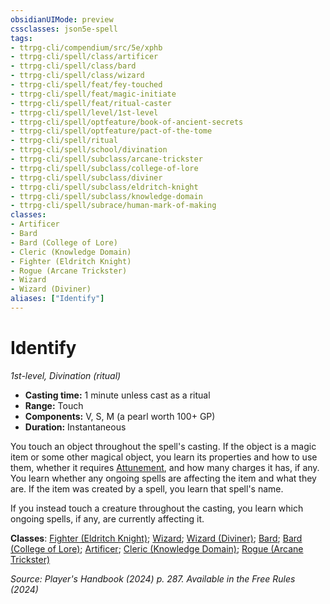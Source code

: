 ```yaml
---
obsidianUIMode: preview
cssclasses: json5e-spell
tags:
- ttrpg-cli/compendium/src/5e/xphb
- ttrpg-cli/spell/class/artificer
- ttrpg-cli/spell/class/bard
- ttrpg-cli/spell/class/wizard
- ttrpg-cli/spell/feat/fey-touched
- ttrpg-cli/spell/feat/magic-initiate
- ttrpg-cli/spell/feat/ritual-caster
- ttrpg-cli/spell/level/1st-level
- ttrpg-cli/spell/optfeature/book-of-ancient-secrets
- ttrpg-cli/spell/optfeature/pact-of-the-tome
- ttrpg-cli/spell/ritual
- ttrpg-cli/spell/school/divination
- ttrpg-cli/spell/subclass/arcane-trickster
- ttrpg-cli/spell/subclass/college-of-lore
- ttrpg-cli/spell/subclass/diviner
- ttrpg-cli/spell/subclass/eldritch-knight
- ttrpg-cli/spell/subclass/knowledge-domain
- ttrpg-cli/spell/subrace/human-mark-of-making
classes:
- Artificer
- Bard
- Bard (College of Lore)
- Cleric (Knowledge Domain)
- Fighter (Eldritch Knight)
- Rogue (Arcane Trickster)
- Wizard
- Wizard (Diviner)
aliases: ["Identify"]
---
```

# Identify
*1st-level, Divination (ritual)*  


- **Casting time:** 1 minute unless cast as a ritual
- **Range:** Touch
- **Components:** V, S, M (a pearl worth 100+ GP)
- **Duration:** Instantaneous

You touch an object throughout the spell's casting. If the object is a magic item or some other magical object, you learn its properties and how to use them, whether it requires [Attunement](Misc%20Files/CLI/rules/variant-rules/attunement-xphb.md), and how many charges it has, if any. You learn whether any ongoing spells are affecting the item and what they are. If the item was created by a spell, you learn that spell's name.

If you instead touch a creature throughout the casting, you learn which ongoing spells, if any, are currently affecting it.

**Classes**: [Fighter (Eldritch Knight)](Misc%20Files/CLI/compendium/lists/list-spells-classes-fighter-xphb-eldritch-knight-xphb.md "subclass=XPHB;class=XPHB"); [Wizard](Misc%20Files/CLI/compendium/lists/list-spells-classes-wizard.md); [Wizard (Diviner)](Misc%20Files/CLI/compendium/lists/list-spells-classes-wizard-xphb-diviner-xphb.md "subclass=XPHB;class=XPHB"); [Bard](Misc%20Files/CLI/compendium/lists/list-spells-classes-bard.md); [Bard (College of Lore)](Misc%20Files/CLI/compendium/lists/list-spells-classes-bard-xphb-college-of-lore-xphb.md "subclass=XPHB;class=XPHB"); [Artificer](Misc%20Files/CLI/compendium/lists/list-spells-classes-artificer.md); [Cleric (Knowledge Domain)](Misc%20Files/CLI/compendium/lists/list-spells-classes-cleric-xphb-knowledge-domain.md "class=XPHB"); [Rogue (Arcane Trickster)](Misc%20Files/CLI/compendium/lists/list-spells-classes-rogue-xphb-arcane-trickster-xphb.md "subclass=XPHB;class=XPHB")

*Source: Player's Handbook (2024) p. 287. Available in the Free Rules (2024)*